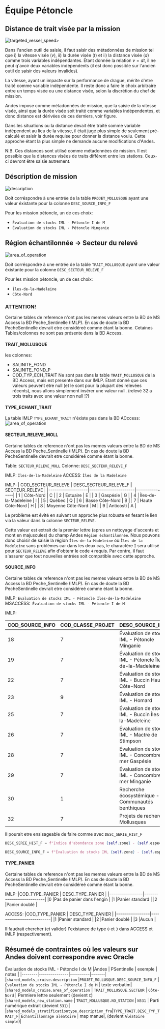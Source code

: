 # Équipe Pétoncle

## Distance de trait visée par la mission

![targeted_vessel_speed>](_static/shared_models.cruise.targeted_vessel_speed.png)

Dans l'ancien outil de saisie, il faut saisir des métadonnées de mission tel que i) la vitesse visée ($v$), ii) la durée visée ($t$) et ii) la distance visée ($d$) comme trois variables indépendantes. Étant donnée la relation $v=d t$, il ne peut q'avoir deux variables indépendents (il est donc possible sur l'ancien outil de saisir des valeurs invalides).

La vitesse, ayant un impacte sur la performance de drague, mérite d'etre traité comme variable indépendente. Il reste donc a faire le choix arbitraire entre un temps visée ou une distance visée, selon la discrétion du chef de mission.

Andes impose comme métadonnées de mission, que la saisie de la vitesse visée, ainsi que la durée visée soit traité comme variables indépendentes, et donc distance est dérivées de ces derniers, voir figure.

Dans les situations ou la distance devait être traité somme variable indépendent au lieu de la vitesse,  il était jugé plus simple de seulement pré-calculé et saisir la durée requise pour donner la distance voulu. Cette approche étant la plus simple ne demande aucune modifications d'Andes.

N.B. Ces distances sont utilisé comme métadonnées de mission. Il est possible que la distances visées de traits différent entre les stations. Ceux-ci devront être saisie autrement.

## Déscription de mission

![description](_static/shared_models_cruise.description.png)

Doit corréspondre à une entrée de la table `PROJET_MOLLUSQUE` ayant une valeur éxistante pour la colonne `DESC_SOURCE_INFO_F`

Pour les mission pétoncle, un de ces choix:
 - `Évaluation de stocks IML - Pétoncle I de M`
 - `Évaluation de stocks IML - Pétoncle Minganie`


## Région échantilonnée -> Secteur du relevé

![area_of_operation](_static/shared_models_cruise.area_of_operation.png)

Doit corréspondre à une entrée de la table `TRAIT_MOLLUSQUE` ayant une valeur éxistante pour la colonne `DESC_SECTEUR_RELEVE_F`

Pour les mission pétoncle, un de ces choix:
 - `Îles-de-la-Madeleine`
 - `Côte-Nord`

### ATTENTION!

Certaine tables de reference n'ont pas les memes valeurs entre la BD de MS Access la BD Peche_Sentinelle (IMLP). En cas de doute la BD PecheSentinelle devrait etre considéreé comme étant la bonne.
Cetaines Tables/colonnes ne sont pas présente dans la BD Access.

#### TRAIT_MOLLUSQUE
les colonnes:
 - SALINITE_FOND
 - SALINITE_FOND_P
 - COD_TYP_ECH_TRAIT
Ne sont pas dans la table `TRAIT_MOLLUSQUE` de la BD Access, mais est presente dans sur IMLP.
Étant donné que ces valeurs peuvent etre null (et le sont pour la plupart des relevées récents), nous allons simplement insérer une valeur null.
(relevé 32 a trois traits avec une valeur non null !?)
#### TYPE_ECHANT_TRAIT
La table IMLP `TYPE_ECHANT_TRAIT` n'éxiste pas dans la BD ACccess:
![area_of_operation](_static/TYPE_ECHANT_TRAIT.png)


#### SECTEUR_RELEVE_MOLL
Certaine tables de reference n'ont pas les memes valeurs entre la BD de MS Access la BD Peche_Sentinelle (IMLP). En cas de doute la BD PecheSentinelle devrait etre considéreé comme étant la bonne.

Table:  `SECTEUR_RELEVE_MOLL` 
Colonne: `DESC_SECTEUR_RELEVE_F`

IMLP: `Îles-de-la-Madeleine`
ACCESS: `Îles de la Madeleine`

IMLP:
| COD_SECTEUR_RELEVE | DESC_SECTEUR_RELEVE_F | SECTEUR_RELEVE |
|--------------------|-----------------------|----------------|
| 1                  | Côte-Nord             | C              |
| 2                  | Estuaire              | E              |
| 3                  | Gaspésie              | G              |
| 4                  | Îles-de-la-Madeleine  | I              |
| 5                  | Québec                | Q              |
| 6                  | Basse Côte-Nord       | B              |
| 7                  | Haute Côte-Nord       | H              |
| 8                  | Moyenne Côte-Nord     | M              |
| 9                  | Anticosti             | A              |


Le problème est évité en suivant un approche plus robuste en fesant le lien via la valeur dans la colonne `SECTEUR_RELEVE`.

Cette valeur est extrait de la premier lettre (apres un nettoyage d'accents et mont en majuscules) du champ Andes `Région échantilonnée`.
Nous pouvons donc choisir de saisie la région `Îles-de-la-Madeleine` ou `Îles de la Madeleine` sans problèmes car dans les deux cas, le charactère `I` sera utilisé pour `SECTEUR_RELEVE` afin d'obtenr le code `4` requis. Par contre, il faut s'assurer que tout nouvelles entrées soit compatible avec cette approche.

#### SOURCE_INFO
Certaine tables de reference n'ont pas les memes valeurs entre la BD de MS Access la BD Peche_Sentinelle (IMLP). En cas de doute la BD PecheSentinelle devrait etre considéreé comme étant la bonne.

IMLP: `Évaluation de stocks IML - Pétoncle Îles-de-la-Madeleine`
MSACCESS:` Évaluation de stocks IML - Pétoncle I de M`

IMLP:

| COD_SOURCE_INFO | COD_CLASSE_PROJET | DESC_SOURCE_INFO_F                                           | DESC_SOURCE_INFO_A                                          |
|-----------------|-------------------|--------------------------------------------------------------|-------------------------------------------------------------|
| 18              | 7                 | Évaluation de stocks IML - Pétoncle Minganie                 | MLI Stocks' assessment - Scallop Minganie                   |
| 19              | 7                 | Évaluation de stocks IML - Pétoncle Îles-de-la-Madeleine     | MLI Stocks' assessment - Scallop Magdellan Islands          |
| 22              | 7                 | Évaluation de stocks IML - Buccin Haute-Côte-Nord             | MLI Stocks' assessment - Whelk High North Shore             |
| 23              | 9                 | Évaluation de stocks IML - Homard                            | MLI Stocks' assessment - Lobster                            |
| 25              | 7                 | Évaluation de stocks IML - Buccin Îles-de-la-Madeleine       | MLI Stocks' assessment - Whelk Magdellan Islands            |
| 26              | 7                 | Évaluation de stocks IML - Mactre de Stimpson                | MLI Stocks' assessment - Stimpson's Surf Clam               |
| 28              | 7                 | Évaluation de stocks IML - Concombre de mer Gaspésie             | MLI Stocks' assessment - Sea Cucomber Gaspésie              |
| 29              | 7                 | Évaluation de stocks IML - Concombre de mer Minganie             | MLI Stocks' assessment - Sea Cucomber Minganie              |
| 30              | 1                 | Recherche écosystémique - Communautés benthiques             | Ecosystemic research - Benthic communites                   |
| 32              | 7                 | Projets de recherche - Mollusques                            | Research projects - Mollusks                                |

Il pourait etre ensisageable de faire comme avec `DESC_SERIE_HIST_F`
```python
DESC_SERIE_HIST_F = f"Indice d'abondance zone {self.zone} - {self.espece}"

DESC_SOURCE_INFO_F = f"Évaluation de stocks IML {self.zone} - {self.espece}"

```


#### TYPE_PANIER
Certaine tables de reference n'ont pas les memes valeurs entre la BD de MS Access la BD Peche_Sentinelle (IMLP). En cas de doute la BD PecheSentinelle devrait etre considéreé comme étant la bonne.

IMLP:
|COD_TYPE_PANIER  | DESC_TYPE_PANIER          |
|-----------------|---------------------------|
|0                |Pas de panier dans l'engin |	
|1                |Panier standard            |
|2                |Panier doublé              |

ACCESS:
|COD_TYPE_PANIER  | DESC_TYPE_PANIER          |
|-----------------|---------------------------|
|1                |Panier standard            |
|2                |Panier doublé              |
|3                |Aucun                      |	

Il faudrait chercher (et valider) l'existance de type `0` et `3` dans ACCESS et IMLP (respectivement).


## Résumeé de contraintes où les valeurs sur Andes doivent correspondre avec Oracle
Évaluation de stocks IML - Pétoncle I de M
|Andes   | PSentinelle   | exemple   | notes |
|--------|---------------|----------|-------|
|`shared_models_cruise.description`  |`PROJET_MOLLUSQUE.DESC_SOURCE_INFO_F`   |`Évaluation de stocks IML - Pétoncle I de M` | texte verbatim|
|`shared_models_cruise.area_of_operation`  | `TRAIT_MOLLUSQUE.SECTEUR` | `Côte-Nord` | Permiere lettre seulement (devient `C`)
|`shared_models_new_station.name`  | `TRAIT_MOLLUSQUE.NO_STATION` | `N531` | Parti numérique extrait (devient `531`) |
|`shared_models_stratificationtype.description_fra`|`TYPE_TRAIT.DESC_TYP_TRAIT_F`| `Échantillonnage aléatoire` | map manuel, (devient `Aléatoire simple`)|